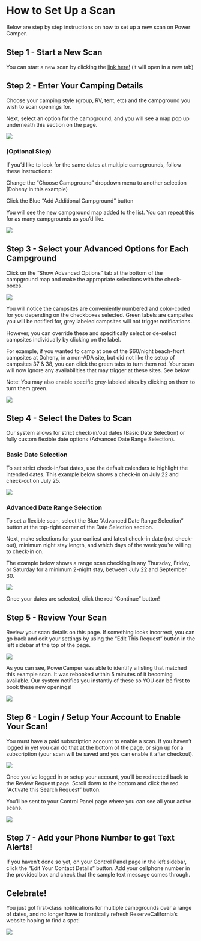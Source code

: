 # How to Set Up a Scan

Below are step by step instructions on how to set up a new scan on Power Camper.

## Step 1 - Start a New Scan
You can start a new scan by clicking the [link here!](https://www.powercamper.com/request?clear=1) (it will open in a new tab)

## Step 2 - Enter Your Camping Details
Choose your camping style (group, RV, tent, etc) and the campground you wish to scan openings for.

Next, select an option for the campground, and you will see a map pop up underneath this section on the page.

![](https://www.powercamper.com/files/3716/5722/7016/step2.png)

### (Optional Step)
If you’d like to look for the same dates at multiple campgrounds, follow these instructions:

Change the “Choose Campground” dropdown menu to another selection (Doheny in this example)

Click the Blue “Add Additional Campground” button

You will see the new campground map added to the list. You can repeat this for as many campgrounds as you’d like.

![](https://www.powercamper.com/files/1416/5722/7058/add_additional_campgrounds.png)

## Step 3 - Select your Advanced Options for Each Campground
Click on the “Show Advanced Options” tab at the bottom of the campground map and make the appropriate selections with the check-boxes.

![](https://www.powercamper.com/files/1316/5722/7239/advanced_options.png)

You will notice the campsites are conveniently numbered and color-coded for you depending on the checkboxes selected. Green labels are campsites you will be notified for, grey labeled campsites will not trigger notifications.

However, you can override these and specifically select or de-select campsites individually by clicking on the label.

For example, if you wanted to camp at one of the $60/night beach-front campsites at Doheny, in a non-ADA site, but did not like the setup of campsites 37 & 38, you can click the green tabs to turn them red. Your scan will now ignore any availabilities that may trigger at these sites. See below.

Note: You may also enable specific grey-labeled sites by clicking on them to turn them green.

![](https://www.powercamper.com/files/6616/5722/7505/custom_selections.png)

## Step 4 - Select the Dates to Scan
Our system allows for strict check-in/out dates (Basic Date Selection) or fully custom flexible date options (Advanced Date Range Selection).

### Basic Date Selection

To set strict check-in/out dates, use the default calendars to highlight the intended dates. This example below shows a check-in on July 22 and check-out on July 25.

![](https://www.powercamper.com/files/8716/5722/8353/basic_date_selection.png)

### Advanced Date Range Selection

To set a flexible scan, select the Blue “Advanced Date Range Selection” button at the top-right corner of the Date Selection section.

Next, make selections for your earliest and latest check-in date (not check-out), minimum night stay length, and which days of the week you’re willing to check-in on.

The example below shows a range scan checking in any Thursday, Friday, or Saturday for a minimum 2-night stay, between July 22 and September 30.

![](https://www.powercamper.com/files/1916/5722/8649/adv_date_selection.png)

Once your dates are selected, click the red “Continue” button!

## Step 5 - Review Your Scan
Review your scan details on this page. If something looks incorrect, you can go back and edit your settings by using the “Edit This Request” button in the left sidebar at the top of the page.

![](https://www.powercamper.com/files/1016/5722/9039/edit_request.png)

As you can see, PowerCamper was able to identify a listing that matched this example scan. It was rebooked within 5 minutes of it becoming available. Our system notifies you instantly of these so YOU can be first to book these new openings!

![](https://www.powercamper.com/files/5016/5722/9727/rebooked_campground.png)

## Step 6 - Login / Setup Your Account to Enable Your Scan!
You must have a paid subscription account to enable a scan. If you haven’t logged in yet you can do that at the bottom of the page, or sign up for a subscription (your scan will be saved and you can enable it after checkout).

![](https://www.powercamper.com/files/1216/5722/9753/paid_acct_required.png)

Once you’ve logged in or setup your account, you’ll be redirected back to the Review Request page. Scroll down to the bottom and click the red “Activate this Search Request” button.

You’ll be sent to your Control Panel page where you can see all your active scans.

![](https://www.powercamper.com/files/5616/5723/0104/activate_search.png)

## Step 7 - Add your Phone Number to get Text Alerts!
If you haven’t done so yet, on your Control Panel page in the left sidebar, click the “Edit Your Contact Details” button. Add your cellphone number in the provided box and check that the sample text message comes through.

## Celebrate!
You just got first-class notifications for multiple campgrounds over a range of dates, and no longer have to frantically refresh ReserveCalifornia’s website hoping to find a spot!

![](https://www.powercamper.com/files/cache/03cf262e720863ad01587aa5a0a86306_f48.png)

